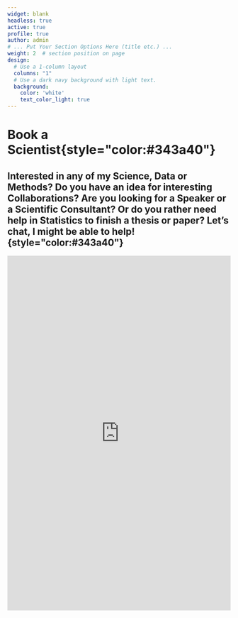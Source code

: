 ```yaml
---
widget: blank
headless: true
active: true
profile: true 
author: admin
# ... Put Your Section Options Here (title etc.) ...
weight: 2  # section position on page
design:
  # Use a 1-column layout
  columns: "1"
  # Use a dark navy background with light text.
  background:
    color: 'white'
    text_color_light: true
---
```


# Book a Scientist{style="color:#343a40"}

## Interested in any of my Science, Data or Methods? Do you have an idea for interesting Collaborations? Are you looking for a Speaker or a Scientific Consultant? Or do you rather need help in Statistics to finish a thesis or paper? Let’s chat, I might be able to help!{style="color:#343a40"}

<iframe frameborder="0" width="100%" height="800" src="https://meetfox.com/en/e/guillermo-hidalgo-gadea/borderless"></iframe>
